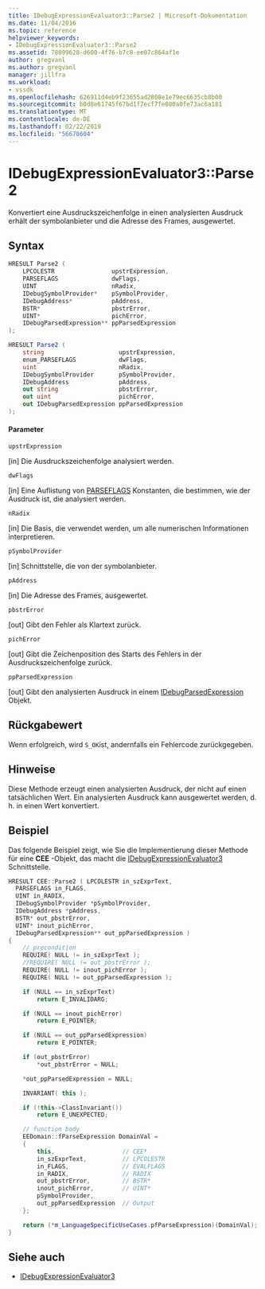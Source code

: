 ```yaml
---
title: IDebugExpressionEvaluator3::Parse2 | Microsoft-Dokumentation
ms.date: 11/04/2016
ms.topic: reference
helpviewer_keywords:
- IDebugExpressionEvaluator3::Parse2
ms.assetid: 78099628-d600-4f76-b7c8-ee07c864af1e
author: gregvanl
ms.author: gregvanl
manager: jillfra
ms.workload:
- vssdk
ms.openlocfilehash: 626911d4eb9f23655ad2808e1e79ec6635cb8b00
ms.sourcegitcommit: b0d8e61745f67bd1f7ecf7fe080a0fe73ac6a181
ms.translationtype: MT
ms.contentlocale: de-DE
ms.lasthandoff: 02/22/2019
ms.locfileid: "56678604"
---
```

# <a name="idebugexpressionevaluator3parse2"></a>IDebugExpressionEvaluator3::Parse2
Konvertiert eine Ausdruckszeichenfolge in einen analysierten Ausdruck erhält der symbolanbieter und die Adresse des Frames, ausgewertet.

## <a name="syntax"></a>Syntax

```cpp
HRESULT Parse2 (
    LPCOLESTR                upstrExpression,
    PARSEFLAGS               dwFlags,
    UINT                     nRadix,
    IDebugSymbolProvider*    pSymbolProvider,
    IDebugAddress*           pAddress,
    BSTR*                    pbstrError,
    UINT*                    pichError,
    IDebugParsedExpression** ppParsedExpression
);
```

```csharp
HRESULT Parse2 (
    string                     upstrExpression,
    enum_PARSEFLAGS            dwFlags,
    uint                       nRadix,
    IDebugSymbolProvider       pSymbolProvider,
    IDebugAddress              pAddress,
    out string                 pbstrError,
    out uint                   pichError,
    out IDebugParsedExpression ppParsedExpression
);
```

#### <a name="parameters"></a>Parameter
`upstrExpression`

 [in] Die Ausdruckszeichenfolge analysiert werden.

`dwFlags`

 [in] Eine Auflistung von [PARSEFLAGS](../../../extensibility/debugger/reference/parseflags.md) Konstanten, die bestimmen, wie der Ausdruck ist, die analysiert werden.

`nRadix`

 [in] Die Basis, die verwendet werden, um alle numerischen Informationen interpretieren.

`pSymbolProvider`

 [in] Schnittstelle, die von der symbolanbieter.

`pAddress`

 [in] Die Adresse des Frames, ausgewertet.

`pbstrError`

 [out] Gibt den Fehler als Klartext zurück.

`pichError`

 [out] Gibt die Zeichenposition des Starts des Fehlers in der Ausdruckszeichenfolge zurück.

`ppParsedExpression`

 [out] Gibt den analysierten Ausdruck in einem [IDebugParsedExpression](../../../extensibility/debugger/reference/idebugparsedexpression.md) Objekt.

## <a name="return-value"></a>Rückgabewert
Wenn erfolgreich, wird `S_OK`ist, andernfalls ein Fehlercode zurückgegeben.

## <a name="remarks"></a>Hinweise
Diese Methode erzeugt einen analysierten Ausdruck, der nicht auf einen tatsächlichen Wert. Ein analysierten Ausdruck kann ausgewertet werden, d. h. in einen Wert konvertiert.

## <a name="example"></a>Beispiel
Das folgende Beispiel zeigt, wie Sie die Implementierung dieser Methode für eine **CEE** -Objekt, das macht die [IDebugExpressionEvaluator3](../../../extensibility/debugger/reference/idebugexpressionevaluator3.md) Schnittstelle.

```cpp
HRESULT CEE::Parse2 ( LPCOLESTR in_szExprText,
  PARSEFLAGS in_FLAGS,
  UINT in_RADIX,
  IDebugSymbolProvider *pSymbolProvider,
  IDebugAddress *pAddress,
  BSTR* out_pbstrError,
  UINT* inout_pichError,
  IDebugParsedExpression** out_ppParsedExpression )
{
    // precondition
    REQUIRE( NULL != in_szExprText );
    //REQUIRE( NULL != out_pbstrError );
    REQUIRE( NULL != inout_pichError );
    REQUIRE( NULL != out_ppParsedExpression );

    if (NULL == in_szExprText)
        return E_INVALIDARG;

    if (NULL == inout_pichError)
        return E_POINTER;

    if (NULL == out_ppParsedExpression)
        return E_POINTER;

    if (out_pbstrError)
        *out_pbstrError = NULL;

    *out_ppParsedExpression = NULL;

    INVARIANT( this );

    if (!this->ClassInvariant())
        return E_UNEXPECTED;

    // function body
    EEDomain::fParseExpression DomainVal =
    {
        this,                   // CEE*
        in_szExprText,          // LPCOLESTR
        in_FLAGS,               // EVALFLAGS
        in_RADIX,               // RADIX
        out_pbstrError,         // BSTR*
        inout_pichError,        // UINT*
        pSymbolProvider,
        out_ppParsedExpression  // Output
    };

    return (*m_LanguageSpecificUseCases.pfParseExpression)(DomainVal);
}
```

## <a name="see-also"></a>Siehe auch
- [IDebugExpressionEvaluator3](../../../extensibility/debugger/reference/idebugexpressionevaluator3.md)
